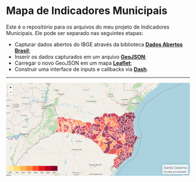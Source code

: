 # **Mapa de Indicadores Municipais**

Este é o repositório para os arquivos do meu projeto de Indicadores Municipais. Ele pode ser separado nas seguintes etapas:

- Capturar dados abertos do IBGE através da biblioteca **[Dados Abertos Brasil](https://www.gustavofurtado.com/dab.html)**;
- Inserir os dados capturados em um arquivo **[GeoJSON](https://github.com/tbrugz/geodata-br)**;
- Carregar o novo GeoJSON em um mapa **[Leaflet](https://github.com/thedirtyfew/dash-leaflet)**;
- Construir uma interface de inputs e callbacks via **[Dash](https://github.com/plotly/dash)**.

---

<div align="center">
  <img src="https://raw.githubusercontent.com/GusFurtado/IndicadoresMunicipais/master/assets/Screenshot.png"><br>
</div>